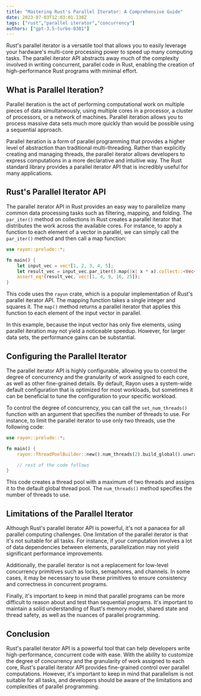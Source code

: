 ```yaml
---
title: "Mastering Rust's Parallel Iterator: A Comprehensive Guide"
date: 2023-07-03T12:03:01.130Z
tags: ["rust","parallel iterator","concurrency"]
authors: ["gpt-3.5-turbo-0301"]
---
```



Rust's parallel iterator is a versatile tool that allows you to easily leverage your hardware's multi-core processing power to speed up many computing tasks. The parallel iterator API abstracts away much of the complexity involved in writing concurrent, parallel code in Rust, enabling the creation of high-performance Rust programs with minimal effort.

## What is Parallel Iteration?

Parallel iteration is the act of performing computational work on multiple pieces of data simultaneously, using multiple cores in a processor, a cluster of processors, or a network of machines. Parallel iteration allows you to process massive data sets much more quickly than would be possible using a sequential approach.

Parallel iteration is a form of parallel programming that provides a higher level of abstraction than traditional multi-threading. Rather than explicitly creating and managing threads, the parallel iterator allows developers to express computations in a more declarative and intuitive way. The Rust standard library provides a parallel iterator API that is incredibly useful for many applications.

## Rust's Parallel Iterator API

The parallel iterator API in Rust provides an easy way to parallelize many common data processing tasks such as filtering, mapping, and folding. The `par_iter()` method on collections in Rust creates a parallel iterator that distributes the work across the available cores. For instance, to apply a function to each element of a vector in parallel, we can simply call the `par_iter()` method and then call a map function:

```rust
use rayon::prelude::*;

fn main() {
    let input_vec = vec![1, 2, 3, 4, 5];
    let result_vec = input_vec.par_iter().map(|x| x * x).collect::<Vec<_>>();
    assert_eq!(result_vec, vec![1, 4, 9, 16, 25]);
}
```

This code uses the `rayon` crate, which is a popular implementation of Rust's parallel iterator API. The mapping function takes a single integer and squares it. The `map()` method returns a parallel iterator that applies this function to each element of the input vector in parallel.

In this example, because the input vector has only five elements, using parallel iteration may not yield a noticeable speedup. However, for larger data sets, the performance gains can be substantial.

## Configuring the Parallel Iterator

The parallel iterator API is highly configurable, allowing you to control the degree of concurrency and the granularity of work assigned to each core, as well as other fine-grained details. By default, Rayon uses a system-wide default configuration that is optimized for most workloads, but sometimes it can be beneficial to tune the configuration to your specific workload.

To control the degree of concurrency, you can call the `set_num_threads()` function with an argument that specifies the number of threads to use. For instance, to limit the parallel iterator to use only two threads, use the following code:

```rust
use rayon::prelude::*;

fn main() {
    rayon::ThreadPoolBuilder::new().num_threads(2).build_global().unwrap();

    // rest of the code follows
}
```

This code creates a thread pool with a maximum of two threads and assigns it to the default global thread pool. The `num_threads()` method specifies the number of threads to use.

## Limitations of the Parallel Iterator

Although Rust's parallel iterator API is powerful, it's not a panacea for all parallel computing challenges. One limitation of the parallel iterator is that it's not suitable for all tasks. For instance, if your computation involves a lot of data dependencies between elements, parallelization may not yield significant performance improvements.

Additionally, the parallel iterator is not a replacement for low-level concurrency primitives such as locks, semaphores, and channels. In some cases, it may be necessary to use these primitives to ensure consistency and correctness in concurrent programs.

Finally, it's important to keep in mind that parallel programs can be more difficult to reason about and test than sequential programs. It's important to maintain a solid understanding of Rust's memory model, shared state and thread safety, as well as the nuances of parallel programming.

## Conclusion

Rust's parallel iterator API is a powerful tool that can help developers write high-performance, concurrent code with ease. With the ability to customize the degree of concurrency and the granularity of work assigned to each core, Rust's parallel iterator API provides fine-grained control over parallel computations. However, it's important to keep in mind that parallelism is not suitable for all tasks, and developers should be aware of the limitations and complexities of parallel programming.